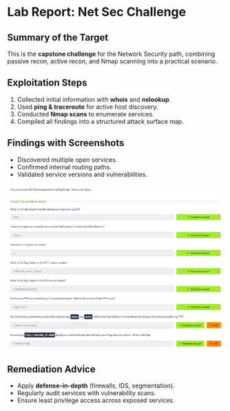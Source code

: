 # Lab Report: Net Sec Challenge

## Summary of the Target
This is the **capstone challenge** for the Network Security path, combining passive recon, active recon, and Nmap scanning into a practical scenario.

## Exploitation Steps
1. Collected initial information with **whois** and **nslookup**.  
2. Used **ping & traceroute** for active host discovery.  
3. Conducted **Nmap scans** to enumerate services.  
4. Compiled all findings into a structured attack surface map.  

## Findings with Screenshots
- Discovered multiple open services.  
- Confirmed internal routing paths.  
- Validated service versions and vulnerabilities.  

![Screenshot](netsec-challenge.png)

## Remediation Advice
- Apply **defense-in-depth** (firewalls, IDS, segmentation).  
- Regularly audit services with vulnerability scans.  
- Ensure least privilege access across exposed services.  
